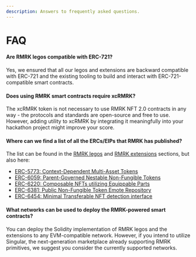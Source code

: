 ```yaml
---
description: Answers to frequently asked questions.
---
```


# FAQ

#### Are RMRK legos compatible with ERC-721?

Yes, we ensured that all our legos and extensions are backward compatible with ERC-721 and the existing tooling to build and interact with ERC-721-compatible smart contracts.

#### Does using RMRK smart contracts require xcRMRK?

The xcRMRK token is not necessary to use RMRK NFT 2.0 contracts in any way - the protocols and standards are open-source and free to use. However, adding utility to xcRMRK by integrating it meaningfully into your hackathon project might improve your score.

#### Where can we find a list of all the ERCs/EIPs that RMRK has published?

The list can be found in the [RMRK legos](../general-overview/rmrk-legos/) and [RMRK extensions](../general-overview/rmrk-extensions/) sections, but also here:

* [ERC-5773: Context-Dependent Multi-Asset Tokens](https://eips.ethereum.org/EIPS/eip-5773)
* [ERC-6059: Parent-Governed Nestable Non-Fungible Tokens](https://eips.ethereum.org/EIPS/eip-6059)
* [ERC-6220: Composable NFTs utilizing Equippable Parts](https://eips.ethereum.org/EIPS/eip-6220)
* [ERC-6381: Public Non-Fungible Token Emote Repository](https://eips.ethereum.org/EIPS/eip-6381)
* [ERC-6454: Minimal Transferable NFT detection interface](https://eips.ethereum.org/EIPS/eip-6454)

#### What networks can be used to deploy the RMRK-powered smart contracts?

You can deploy the Solidity implementation of RMRK legos and the extensions to any EVM-compatible network. However, if you intend to utilize Singular, the next-generation marketplace already supporting RMRK primitives, we suggest you consider the currently supported networks.
